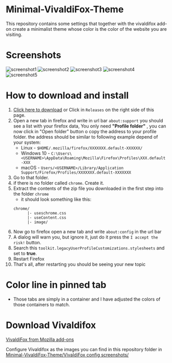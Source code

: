 #  Minimal-VivaldiFox-Theme

This repository contains some settings that together with the vivaldifox add-on create a minimalist theme whose color is the color of the website you are visiting. 

# Screenshots

![screenshot1](https://github.com/Neikon/Minimal-VivaldiFox-Theme/blob/master/screenshots/Captura%20de%20pantalla%202022-04-14%20155447.png)
![screenshot2](https://github.com/Neikon/Minimal-VivaldiFox-Theme/blob/master/screenshots/Captura%20de%20pantalla%202022-04-14%20155405.png)
![screenshot3](https://github.com/Neikon/Minimal-VivaldiFox-Theme/blob/master/screenshots/Captura%20de%20pantalla%202022-04-14%20155248.png)
![screenshot4](https://github.com/Neikon/Minimal-VivaldiFox-Theme/blob/master/screenshots/Captura%20de%20pantalla%202022-04-14%20155227.png)
![screenshot5](https://github.com/Neikon/Minimal-VivaldiFox-Theme/blob/master/screenshots/Captura%20de%20pantalla%202022-04-14%20155447.png)

# How to download and install
1. [Click here to download](https://github.com/Neikon/Almost-Dark-Grey-Colorfull-Proton---FirefoxCSS-Themes/releases) or Click in `Releases` on the right side of this page.
2. Open a new tab in firefox and write in url bar `about:support` you should see a list with your firefox data, You only need **"Profile folder"** , you can now click in "Open folder" button o copy the address to your profile folder.
    the address should be similar to following example depend of your system:
    + Linux - `$HOME/.mozilla/firefox/XXXXXXX.default-XXXXXX/`
	+ Windows 10 - `C:\Users\<USERNAME>\AppData\Roaming\Mozilla\Firefox\Profiles\XXX.default-XXX`
	+ macOS - `Users/<USERNAME>/Library/Application Support/Firefox/Profiles/XXXXXXX.default-XXXXXXX`
3. Go to that folder.
4. if there is no folder called `chrome`. Create it.
5. Extract the contents of the zip file you downloaded in the first step into the folder `chrome`
    + it should look something like this: 
    ```
    chrome/
          |- useschrome.css
          |- useContent.css
          |- image/
    ```
6. Now go to firefox open a new tab and write `about:config` in the url bar
7. A dialog will warn you, but ignore it, just do it press the `I accept the risk!` button.
8. Search this `toolkit.legacyUserProfileCustomizations.stylesheets` and set to **true**.
9. Restart Firefox
10. That's all, after restarting you should be seeing your new topic

# Color line in pinned tab
+ Those tabs are simply in a container and I have adjusted the colors of those containers to match.

# Download Vivaldifox
[VivaldiFox from Mozilla add-ons](https://addons.mozilla.org/es/firefox/addon/vivaldifox/)

Configure Vivaldifox as the images you can find in this repository folder in [Minimal-VivaldiFox-Theme/VivaldiFox config screenshots/](https://github.com/Neikon/Minimal-VivaldiFox-Theme/tree/master/VivaldiFox%20config%20screenshots)